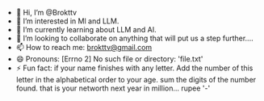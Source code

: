 - 👋 Hi, I’m @Brokttv
- 👀 I’m interested in Ml and LLM.
- 🌱 I’m currently learning about LLM and AI.
- 💞️ I’m looking to collaborate on anything that will put us a step further....
- 📫 How to reach me: brokttv@gmail.com
- 😄 Pronouns: [Errno 2] No such file or directory: 'file.txt'
- ⚡ Fun fact: if your name finishes with any letter. Add the number of this letter in the alphabetical order to your age. sum the digits of the number found. that is your networth next year in million... rupee '-'

<!---
Brokttv/Brokttv is a ✨ special ✨ repository because its `README.md` (this file) appears on your GitHub profile.
You can click the Preview link to take a look at your changes.
--->
